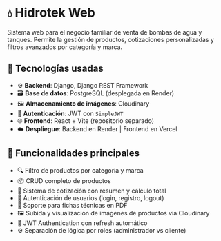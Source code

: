 # 💧 Hidrotek Web

Sistema web para el negocio familiar de venta de bombas de agua y tanques. Permite la gestión de productos, cotizaciones personalizadas y filtros avanzados por categoría y marca.

## 🧰 Tecnologías usadas

- ⚙️ **Backend**: Django, Django REST Framework
- 🗃️ **Base de datos**: PostgreSQL (desplegada en Render)
- 🖼️ **Almacenamiento de imágenes**: Cloudinary
- 🔐 **Autenticación**: JWT con `SimpleJWT`
- 🌐 **Frontend**: React + Vite (repositorio separado)
- ☁️ **Despliegue**: Backend en Render | Frontend en Vercel

## 🚀 Funcionalidades principales

- 🔍 Filtro de productos por categoría y marca
- 📦 CRUD completo de productos
- 🧾 Sistema de cotización con resumen y cálculo total
- 👥 Autenticación de usuarios (login, registro, logout)
- 📄 Soporte para fichas técnicas en PDF
- 🖼️ Subida y visualización de imágenes de productos vía Cloudinary
- 🔐 JWT Authentication con refresh automático
- ⚙️ Separación de lógica por roles (administrador vs cliente)




